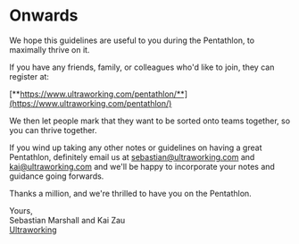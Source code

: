 # Onwards

We hope this guidelines are useful to you during the Pentathlon, to maximally thrive on it.

If you have any friends, family, or colleagues who'd like to join, they can register at:

[**https://www.ultraworking.com/pentathlon/**](https://www.ultraworking.com/pentathlon/)

We then let people mark that they want to be sorted onto teams together, so you can thrive together.

If you wind up taking any other notes or guidelines on having a great Pentathlon, definitely email us at sebastian@ultraworking.com and kai@ultraworking.com and we'll be happy to incorporate your notes and guidance going forwards.

Thanks a million, and we're thrilled to have you on the Pentathlon.

Yours,    
Sebastian Marshall and Kai Zau    
[Ultraworking](https://www.ultraworking.com/)



